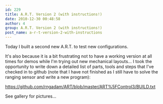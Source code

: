 ```yaml
---
id: 229
title: A.R.T. Version 2 (with instructions!)
date: 2010-12-30 00:48:58
author: 4
group: A.R.T. Version 2 (with instructions!)
post_name: a-r-t-version-2-with-instructions
---
```


Today I built a second new A.R.T. to test new configurations.

It's also because it is a bit frustrating not to have a working version at all times for demos while I'm trying out new mechanical layouts... I took the opportunity to write down a detailed list of parts, tools and steps that I've checked in to github (note that I have not finished as I still have to solve the ranging sensor and write a new program):

<https://github.com/rngadam/ART/blob/master/ART%5FControl3/BUILD.txt>

See gallery for pictures...